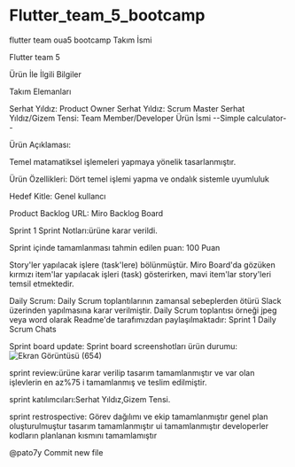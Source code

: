 # Flutter_team_5_bootcamp
flutter team oua5 bootcamp
Takım İsmi

Flutter team 5

Ürün İle İlgili Bilgiler

Takım Elemanları

Serhat Yıldız: Product Owner
Serhat Yıldız: Scrum Master
Serhat Yıldız/Gizem Tensi: Team Member/Developer
Ürün İsmi
--Simple calculator--

Ürün Açıklaması:

Temel matamatiksel işlemeleri yapmaya yönelik tasarlanmıştır.

Ürün Özellikleri:
Dört temel işlemi yapma ve ondalık sistemle uyumluluk

Hedef Kitle:
Genel kullancı

Product Backlog URL:
Miro Backlog Board

Sprint 1
Sprint Notları:ürüne karar verildi.

Sprint içinde tamamlanması tahmin edilen puan: 100 Puan

Story'ler yapılacak işlere (task'lere) bölünmüştür. Miro Board'da gözüken kırmızı item'lar yapılacak işleri (task) gösterirken, mavi item'lar story'leri temsil etmektedir.

Daily Scrum: Daily Scrum toplantılarının zamansal sebeplerden ötürü Slack üzerinden yapılmasına karar verilmiştir. Daily Scrum toplantısı örneği jpeg veya word olarak Readme'de tarafımızdan paylaşılmaktadır: Sprint 1 Daily Scrum Chats

Sprint board update: Sprint board screenshotları
ürün durumu:![Ekran Görüntüsü (654)](https://user-images.githubusercontent.com/86874924/167249177-8ab84637-776e-4b22-aa8e-9775ff8f61c5.png)


sprint review:ürüne karar verilip tasarım tamamlanmıştır  ve var olan işlevlerin en az%75 i tamamlanmış ve teslim edilmiştir.

sprint katılımcıları:Serhat Yıldız,Gizem Tensi.

sprint restrospective:
Görev dağılımı ve ekip tamamlanmıştır
genel plan oluşturulmuştur
tasarım tamamlanmıştır
ui tamamlanmıştır 
developerler kodların planlanan kısmını tamamlamıştır

@pato7y
Commit new file
